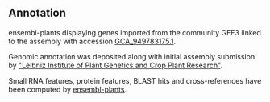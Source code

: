 **Annotation**
----------

ensembl-plants displaying genes imported from the community GFF3 linked to the assembly with accession [GCA\_949783175.1](http://www.ebi.ac.uk/ena/data/view/GCA_949783175.1).

Genomic annotation was deposited along with initial assembly submission by ["Leibniz Institute of Plant Genetics and Crop Plant Research"](https://www.ipk-gatersleben.de/en/).

Small RNA features, protein features, BLAST hits and cross-references have been
computed by [ensembl-plants](https://plants.ensembl.org/info/genome/annotation/index.html).
